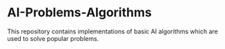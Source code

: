 # AI-Problems-Algorithms
This repository contains implementations of basic AI algorithms which are used to solve popular problems.
